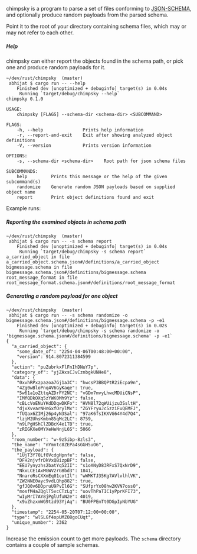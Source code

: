 
chimpsky is a program to parse a set of files conforming to [JSON-SCHEMA](https://json-schema.org/understanding-json-schema/index.html), and optionally produce random payloads from the parsed schema.


Point it to the root of your directory containing schema files, which may or may not refer to each other.


##### Help

chimpsky can either report the objects found in the schema path, or pick one and produce random payloads for it.

```
~/dev/rust/chimpsky  (master) 
 abhijat $ cargo run -- --help
    Finished dev [unoptimized + debuginfo] target(s) in 0.04s
     Running `target/debug/chimpsky --help`
chimpsky 0.1.0

USAGE:
    chimpsky [FLAGS] --schema-dir <schema-dir> <SUBCOMMAND>

FLAGS:
    -h, --help               Prints help information
    -r, --report-and-exit    Exit after showing analyzed object definitions
    -V, --version            Prints version information

OPTIONS:
    -s, --schema-dir <schema-dir>    Root path for json schema files

SUBCOMMANDS:
    help         Prints this message or the help of the given subcommand(s)
    randomize    Generate random JSON payloads based on supplied object name
    report       Print object definitions found and exit
```


Example runs:

##### Reporting the examined objects in schema path

```
~/dev/rust/chimpsky  (master) 
 abhijat $ cargo run -- -s schema report
    Finished dev [unoptimized + debuginfo] target(s) in 0.04s
     Running `target/debug/chimpsky -s schema report`
a_carried_object in file a_carried_object.schema.json#/definitions/a_carried_object
bigmessage.schema in file bigmessage.schema.json#/definitions/bigmessage.schema
root_message_format in file root_message_format.schema.json#/definitions/root_message_format

```

##### Generating a random payload for one object
```
~/dev/rust/chimpsky  (master) 
 abhijat $ cargo run -- -s schema randomize -o bigmessage.schema.json#/definitions/bigmessage.schema -p -e1 
    Finished dev [unoptimized + debuginfo] target(s) in 0.02s
     Running `target/debug/chimpsky -s schema randomize -o 'bigmessage.schema.json#/definitions/bigmessage.schema' -p -e1`
{
  "a_carried_object": {
    "some_date_of": "2254-04-06T00:48:00+00:00",
    "version": 914.8072311384599
  },
  "action": "puZubrkxFlFnIhDNuY7p",
  "category_of": "yjZAxsCJvCznbgkUNHe8",
  "data": {
    "0xvhRPxzpazoa7Gj1a3C": "hwcsP3BBQPtR2iEcpa9n",
    "4Zg0wBloPnq4V6GyKaqe": true,
    "5w61a1oZttqAZDrFY2NC": "vGDm7mvyLhwcMDUiCNsP",
    "IMfQDkOXq5zYWK0Mh9Yz": false,
    "cBLcVoENuYKdDDqwDKFo": "HVN8l72qWUijzu3SsltH",
    "djxXvvarNHnGxfOrylMx": "ZGYFryuJc5zziFuQEMFJ",
    "fUQax6ZIMj26p4yN3Sal": "97aK6fsIKXVG64Y4d7Q4",
    "lzjM2UhsKmbn85qMc2LC": 8759,
    "n9LPgHShClZDBcK4e1TB": true,
    "zRIGKXe0MYXeHeNnjL6S": 5066
  },
  "room_number": "w-9z5ibp-8zls3",
  "the_name": "nYmntc8ZEPa4sGGH5uO6",
  "the_payload": {
    "1UjT3Y70Lf0VcdgHpnfe": false,
    "DFH2njvfrDkVxQBizpBF": false,
    "EEU7ynyzhs2batYq52II": "s1oXNyD83RFxS7QxNrD9",
    "NkxLCE1AxMGWV2rGBbd3": 1841,
    "NnaroRsCXXmEq01cotIl": "wWMKTJ35Kg7AVlvlhlVK",
    "ZW2NNE0ayc9vdLQhp882": true,
    "gfJQ0v6DDpruU9PvIl6G": "SUfprYx08hw2KVN7ossO",
    "mosfM4aZQglT5vcCTzLg": "uovThPaTIC1yPprKFI73",
    "wIyMrI7AY8jPglUfuN2e": 4019,
    "x9uZhzxmWG9tzd93YjAq": "BU0FPEmTt0DGpIpNbYUG"
  },
  "timestamp": "2254-05-20T07:12:00+00:00",
  "type": "wlSLGf4opUMZO8goCUqt",
  "unique_number": 2362
}
```

Increase the emission count to get more payloads. The `schema` directory contains a couple of sample schemas.
